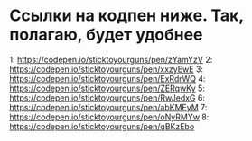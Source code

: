 # Ссылки на кодпен ниже. Так, полагаю, будет удобнее

1: https://codepen.io/sticktoyourguns/pen/zYamYzV
2: https://codepen.io/sticktoyourguns/pen/xxzyEwE
3: https://codepen.io/sticktoyourguns/pen/ExRdrWQ
4: https://codepen.io/sticktoyourguns/pen/ZERqwKy
5: https://codepen.io/sticktoyourguns/pen/RwJedxG
6: https://codepen.io/sticktoyourguns/pen/abKMEyM
7: https://codepen.io/sticktoyourguns/pen/oNyRMYw
8: https://codepen.io/sticktoyourguns/pen/qBKzEbo

